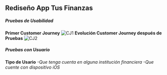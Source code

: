 ## Rediseño App Tus Finanzas
##### Pruebas de Usabilidad
**Primer Customer Journey**
![CJ1](https://i.imgur.com/V1Uo4DD.jpg)
**Evolución Customer Journey después de Pruebas**
![CJ2](https://i.imgur.com/mdIodns.jpg)
##### Pruebas con Usuario
**Tipo de Usario**
*-Que tenga cuenta en alguna institución financiera*
*-Que cuente con dispositivo iOS*
